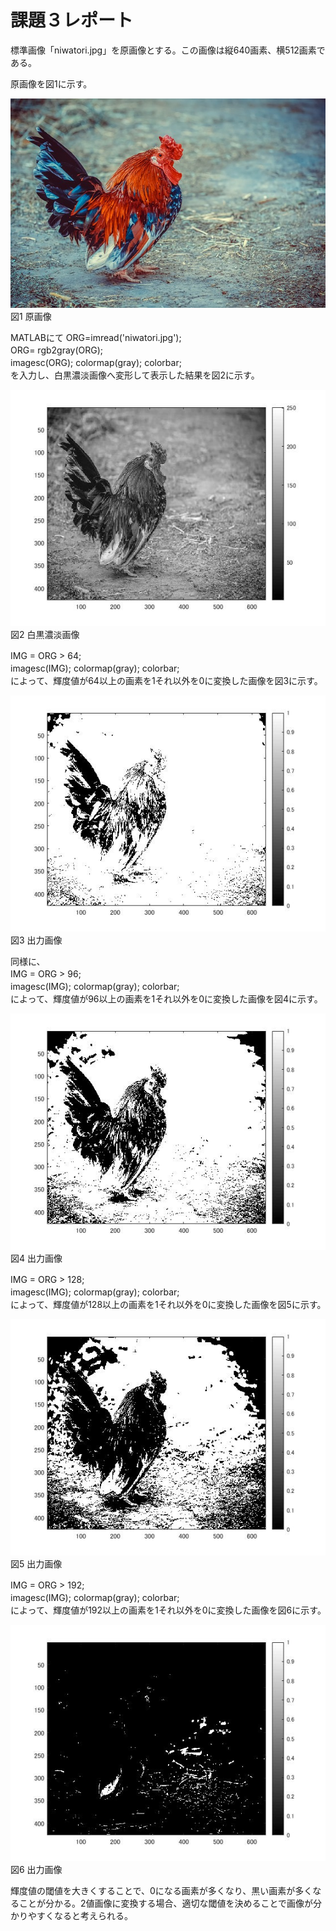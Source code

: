 # 課題３レポート

標準画像「niwatori.jpg」を原画像とする。この画像は縦640画素、横512画素である。

原画像を図1に示す。

![原画像](https://github.com/IchinoseMasayuki/lecture_image_processing/blob/master/image/niwatori.jpg?raw=true)  
図1 原画像

MATLABにて
ORG=imread('niwatori.jpg');　　  
ORG= rgb2gray(ORG);　　  
imagesc(ORG); colormap(gray); colorbar;　　  
を入力し、白黒濃淡画像へ変形して表示した結果を図2に示す。


![原画像](https://github.com/IchinoseMasayuki/lecture_image_processing/blob/master/image/zu3-1.jpg?raw=true)  
図2 白黒濃淡画像

IMG = ORG > 64;　　  
imagesc(IMG); colormap(gray); colorbar;　　  
によって、輝度値が64以上の画素を1それ以外を0に変換した画像を図3に示す。

![原画像](https://github.com/IchinoseMasayuki/lecture_image_processing/blob/master/image/zu3-2.jpg?raw=true)  
図3 出力画像

同様に、　　  
IMG = ORG > 96;　　  
imagesc(IMG); colormap(gray); colorbar;　　  
によって、輝度値が96以上の画素を1それ以外を0に変換した画像を図4に示す。　　

![原画像](https://github.com/IchinoseMasayuki/lecture_image_processing/blob/master/image/zu3-3.jpg?raw=true)  
図4 出力画像


IMG = ORG > 128;　　  
imagesc(IMG); colormap(gray); colorbar;　　  
によって、輝度値が128以上の画素を1それ以外を0に変換した画像を図5に示す。　　
  
![原画像](https://github.com/IchinoseMasayuki/lecture_image_processing/blob/master/image/zu3-4.jpg?raw=true)  
図5 出力画像


IMG = ORG > 192;　　  
imagesc(IMG); colormap(gray); colorbar;　　  
によって、輝度値が192以上の画素を1それ以外を0に変換した画像を図6に示す。　　


![原画像](https://github.com/IchinoseMasayuki/lecture_image_processing/blob/master/image/zu3-5.jpg?raw=true)  
図6 出力画像

輝度値の閾値を大きくすることで、0になる画素が多くなり、黒い画素が多くなることが分かる。2値画像に変換する場合、適切な閾値を決めることで画像が分かりやすくなると考えられる。
